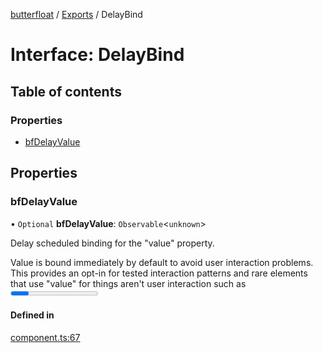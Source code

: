 [butterfloat](../README.md) / [Exports](../modules.md) / DelayBind

# Interface: DelayBind

## Table of contents

### Properties

- [bfDelayValue](DelayBind.md#bfdelayvalue)

## Properties

### bfDelayValue

• `Optional` **bfDelayValue**: `Observable`\<`unknown`\>

Delay scheduled binding for the "value" property.

Value is bound immediately by default to avoid user interaction
problems. This provides an opt-in for tested interaction patterns
and rare elements that use "value" for things aren't user
interaction such as <progress />.

#### Defined in

[component.ts:67](https://github.com/WorldMaker/butterfloat/blob/d39706f/component.ts#L67)
